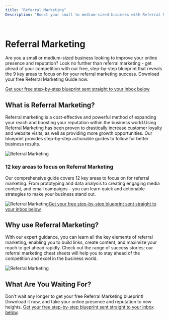 ```yaml
---
title: "Referral Marketing"
Description: "Boost your small to medium-sized business with Referral Marketing! We'll show you tried and tested methods for increasing customer loyalty and improving your online presence and reputation for a successful future. Learn more here!"

---
```


<h1>Referral Marketing</h1> <p>Are you a small or medium-sized business looking to improve your online presence and reputation? Look no further than referral marketing - get ahead of your competition with our free, step-by-step blueprint that reveals the 9 key areas to focus on for your referral marketing success. Download your free Referral Marketing Guide now.</p> <a href="/report.pdf" class="btn btn-primary">Get your free step-by-step blueprint sent straight to your inbox below</a><h2>What is Referral Marketing?</h2> <p>Referral marketing is a cost-effective and powerful method of expanding your reach and boosting your reputation within the business world.Using Referral Marketing has been proven to drastically increase customer loyalty and website visits, as well as providing more growth opportunities. Our blueprint provides step-by-step actionable guides to follow for better business results. </p><img src="referral.jpeg" alt="Referral Marketing" /><h3>12 key areas to focus on Referral Marketing</h3><p>Our comprehensive guide covers 12 key areas to focus on for referral marketing. From prototyping and data analysis to creating engaging media content, and email campaigns – you can learn quick and actionable strategies to make your business stand out.</p><img src="guide.jpg" alt="Referral Marketing" /><a href="/report.pdf" class="btn btn-primary">Get your free step-by-step blueprint sent straight to your inbox below</a><h2>Why use Referral Marketing?</h2><p>With our expert guidance, you can learn all the key elements of referral marketing, enabling you to build links, create content, and maximize your reach  to get ahead rapidly. Check out the range of success stories; our referral marketing cheat sheets will help you to stay ahead of the competition and excel in the business world.</p><img src="success.jpg" alt="Referral Marketing" /><h2>What Are You Waiting For?</h2><p>Don't wait any longer to get your free Referral Marketing blueprint! Download it now, and take your online presence and reputation to new heights. <a href="/report.pdf" class="btn btn-primary">Get your free step-by-step blueprint sent straight to your inbox below</a>.</p>